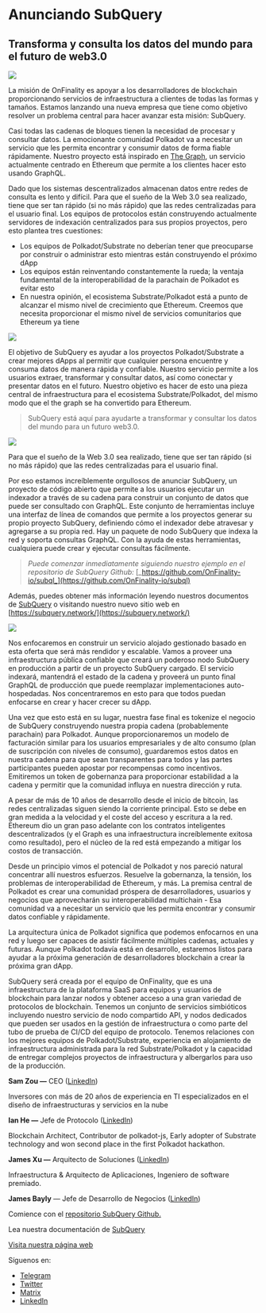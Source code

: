 # Anunciando SubQuery

## Transforma y consulta los datos del mundo para el futuro de web3.0

![](https://miro.medium.com/max/1400/1*J5u22qNxndcuCrFJ1mfGqg.png)

La misión de OnFinality es apoyar a los desarrolladores de blockchain proporcionando servicios de infraestructura a clientes de todas las formas y tamaños. Estamos lanzando una nueva empresa que tiene como objetivo resolver un problema central para hacer avanzar esta misión: SubQuery.

Casi todas las cadenas de bloques tienen la necesidad de procesar y consultar datos. La emocionante comunidad Polkadot va a necesitar un servicio que les permita encontrar y consumir datos de forma fiable rápidamente. Nuestro proyecto está inspirado en [The Graph](https://thegraph.com/), un servicio actualmente centrado en Ethereum que permite a los clientes hacer esto usando GraphQL.

Dado que los sistemas descentralizados almacenan datos entre redes de consulta es lento y difícil. Para que el sueño de la Web 3.0 sea realizado, tiene que ser tan rápido (si no más rápido) que las redes centralizadas para el usuario final. Los equipos de protocolos están construyendo actualmente servidores de indexación centralizados para sus propios proyectos, pero esto plantea tres cuestiones:

-   Los equipos de Polkadot/Substrate no deberían tener que preocuparse por construir o administrar esto mientras están construyendo el próximo dApp
-   Los equipos están reinventando constantemente la rueda; la ventaja fundamental de la interoperabilidad de la parachain de Polkadot es evitar esto
-   En nuestra opinión, el ecosistema Substrate/Polkadot está a punto de alcanzar el mismo nivel de crecimiento que Ethereum. Creemos que necesita proporcionar el mismo nivel de servicios comunitarios que Ethereum ya tiene

![](https://miro.medium.com/max/1400/1*l4b4BXWkczVDaHyv30lLQQ.png)

El objetivo de SubQuery es ayudar a los proyectos Polkadot/Substrate a crear mejores dApps al permitir que cualquier persona encuentre y consuma datos de manera rápida y confiable. Nuestro servicio permite a los usuarios extraer, transformar y consultar datos, así como conectar y presentar datos en el futuro. Nuestro objetivo es hacer de esto una pieza central de infraestructura para el ecosistema Substrate/Polkadot, del mismo modo que el the graph se ha convertido para Ethereum.

> SubQuery está aquí para ayudarte a transformar y consultar los datos del mundo para un futuro web3.0.

![](https://miro.medium.com/max/1000/1*IHstJG-hBwQzicLdWkGR5w.png)

Para que el sueño de la Web 3.0 sea realizado, tiene que ser tan rápido (si no más rápido) que las redes centralizadas para el usuario final.

Por eso estamos increíblemente orgullosos de anunciar SubQuery, un proyecto de código abierto que permite a los usuarios ejecutar un indexador a través de su cadena para construir un conjunto de datos que puede ser consultado con GraphQL. Este conjunto de herramientas incluye una interfaz de línea de comandos que permite a los proyectos generar su propio proyecto SubQuery, definiendo cómo el indexador debe atravesar y agregarse a su propia red. Hay un paquete de nodo SubQuery que indexa la red y soporta consultas GraphQL. Con la ayuda de estas herramientas, cualquiera puede crear y ejecutar consultas fácilmente.

> _Puede comenzar inmediatamente siguiendo nuestro ejemplo en el repositorio de SubQuery Github:_ [_https://github.com/OnFinality-io/subql_](https://github.com/OnFinality-io/subql)

Además, puedes obtener más información leyendo nuestros documentos de [SubQuery](https://doc.subquery.network/) o visitando nuestro nuevo sitio web en [https://subquery.network/](https://subquery.network/)

![](https://miro.medium.com/max/1000/1*3oA1Hvns1vrImTsmowO_Jw.png)

Nos enfocaremos en construir un servicio alojado gestionado basado en esta oferta que será más rendidor y escalable. Vamos a proveer una infraestructura pública confiable que creará un poderoso nodo SubQuery en producción a partir de un proyecto SubQuery cargado. El servicio indexará, mantendrá el estado de la cadena y proveerá un punto final GraphQL de producción que puede reemplazar implementaciones auto-hospedadas. Nos concentraremos en esto para que todos puedan enfocarse en crear y hacer crecer su dApp.

Una vez que esto está en su lugar, nuestra fase final es tokenize el negocio de SubQuery construyendo nuestra propia cadena (probablemente parachain) para Polkadot. Aunque proporcionaremos un modelo de facturación similar para los usuarios empresariales y de alto consumo (plan de suscripción con niveles de consumo), guardaremos estos datos en nuestra cadena para que sean transparentes para todos y las partes participantes pueden apostar por recompensas como incentivos. Emitiremos un token de gobernanza para proporcionar estabilidad a la cadena y permitir que la comunidad influya en nuestra dirección y ruta.

A pesar de más de 10 años de desarrollo desde el inicio de bitcoin, las redes centralizadas siguen siendo la corriente principal. Esto se debe en gran medida a la velocidad y el coste del acceso y escritura a la red. Ethereum dio un gran paso adelante con los contratos inteligentes descentralizados (y el Graph es una infraestructura increíblemente exitosa como resultado), pero el núcleo de la red está empezando a mitigar los costos de transacción.

Desde un principio vimos el potencial de Polkadot y nos pareció natural concentrar allí nuestros esfuerzos. Resuelve la gobernanza, la tensión, los problemas de interoperabilidad de Ethereum, y más. La premisa central de Polkadot es crear una comunidad próspera de desarrolladores, usuarios y negocios que aprovecharán su interoperabilidad multichain - Esa comunidad va a necesitar un servicio que les permita encontrar y consumir datos confiable y rápidamente.

La arquitectura única de Polkadot significa que podemos enfocarnos en una red y luego ser capaces de asistir fácilmente múltiples cadenas, actuales y futuras. Aunque Polkadot todavía está en desarrollo, estaremos listos para ayudar a la próxima generación de desarrolladores blockchain a crear la próxima gran dApp.

SubQuery será creada por el equipo de OnFinality, que es una infraestructura de la plataforma SaaS para equipos y usuarios de blockchain para lanzar nodos y obtener acceso a una gran variedad de protocolos de blockchain. Tenemos un conjunto de servicios simbióticos incluyendo nuestro servicio de nodo compartido API, y nodos dedicados que pueden ser usados en la gestión de infraestructura o como parte del tubo de prueba de CI/CD del equipo de protocolo. Tenemos relaciones con los mejores equipos de Polkadot/Substrate, experiencia en alojamiento de infraestructura administrada para la red Substrate/Polkadot y la capacidad de entregar complejos proyectos de infraestructura y albergarlos para uso de la producción.

**Sam Zou —** CEO ([LinkedIn](https://www.linkedin.com/in/sam-zou-5b8169a/))

Inversores con más de 20 años de experiencia en TI especializados en el diseño de infraestructuras y servicios en la nube

**Ian He —** Jefe de Protocolo ([LinkedIn](https://www.linkedin.com/in/yin-he-7a266345/))

Blockchain Architect, Contributor de polkadot-js, Early adopter of Substrate technology and won second place in the first Polkadot hackathon.

**James Xu —** Arquitecto de Soluciones ([LinkedIn](https://www.linkedin.com/in/zhexu/))

Infraestructura & Arquitecto de Aplicaciones, Ingeniero de software premiado.

**James Bayly** — Jefe de Desarrollo de Negocios ([LinkedIn](https://www.linkedin.com/in/james-bayly/))

Comience con el [repositorio SubQuery Github.](https://github.com/OnFinality-io/subql)

Lea nuestra documentación de [SubQuery](https://doc.subquery.network/)

[Visita nuestra página web](https://subquery.network/)

Síguenos en:

-   [Telegram](https://t.me/subquerynetwork)
-   [Twitter](https://twitter.com/subquerynetwork)
-   [Matrix](https://matrix.to/#/%23subquery:matrix.org)
-   [LinkedIn](https://www.linkedin.com/company/subquery)